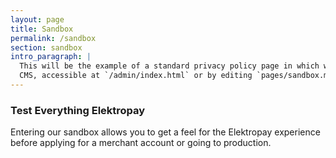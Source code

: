 ```yaml
---
layout: page
title: Sandbox
permalink: /sandbox
section: sandbox
intro_paragraph: |
  This will be the example of a standard privacy policy page in which we go from -> https://www.iubenda.com/privacy-policy/7804678/legal . You can edit it with Netlify
  CMS, accessible at `/admin/index.html` or by editing `pages/sandbox.md` in a text editor.
---
```


### Test Everything Elektropay

Entering our sandbox allows you to get a feel for the Elektropay experience before applying for a merchant account or going to production. 
